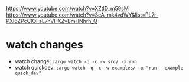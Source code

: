 https://www.youtube.com/watch?v=XZtlD_m59sM
https://www.youtube.com/watch?v=3cA_mk4vdWY&list=PL7r-PXl6ZPcCIOFaL7nVHXZvBmHNhrh_Q

# watch changes

- watch change: `cargo watch -q -c -w src/ -x run`
- watch quickdev: `cargo watch -q -c -w examples/ -x "run --example quick_dev"`
